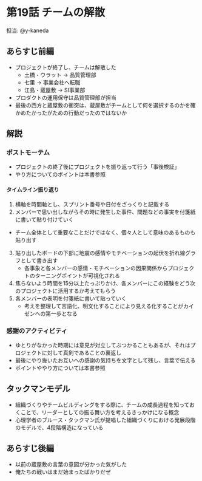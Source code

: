 # 第19話 チームの解散

担当: @y-kaneda

## あらすじ前編
- プロジェクトが終了し、チームは解散した
  - 土橋・ウラット -> 品質管理部
  - 七里 -> 事業会社へ転職
  - 江島・蔵屋敷 -> SI事業部
- プロダクトの運用保守は品質管理部が担当
- 最後の西方と蔵屋敷の衝突は、蔵屋敷がチームとして何を選択するのかを確かめたかったがための行動だったのではないか

## 解説
### ポストモーテム
- プロジェクトの終了後にプロジェクトを振り返って行う「事後検証」
- やり方についてのポイントは本書参照

#### タイムライン振り返り
1. 横軸を時間軸とし、スプリント番号や日付をざっくりと記載する
2. メンバーで思い出しながらその時に発生した事件、問題などの事実を付箋紙に書いて貼り付けていく
  - チーム全体として重要なことだけではなく、個々人として意味のあるものも貼り出す
3. 貼り出したボードの下部に地震の感情やモチベーションの起伏を折れ線グラフとして書き出す
   - 各事象と各メンバーの感情・モチベーションの因果関係からプロジェクトのターニングポイントが可視化される
4. 焦らないよう時間を15分以上たっぷりかけ、各メンバーにこの経験をどう次のプロジェクトに活用するか考えてもらう
5. 各メンバーの表明を付箋紙に書いて貼っていく
    - 考えを整理して言語化、明文化することにより見える化することがカイゼンへの第一歩となる

### 感謝のアクティビティ
- ゆとりがなかった時期には意見が対立してぶつかることもあるが、それはプロジェクトに対して真剣であることの裏返し
- 最後にやり抜いたお互いへの感謝の気持ちを文字として残し、言葉で伝える
- ポイントややり方については本書参照

## タックマンモデル
- 組織づくりやチームビルディングをする際に、チームの成長過程を知っておくことで、リーダーとしての振る舞い方を考えるきっかけになる概念
- 心理学者のブルース・タックマン氏が提唱した組織づくりにおける発展段階のモデルで、4段階構造になっている


## あらすじ後編
- 以前の蔵屋敷の言葉の意図が分かった気がした
- 俺たちの戦いはまだ始まったばかりだぜ
